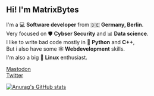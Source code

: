 **Hi! I'm MatrixBytes**
--------

I'm a 💻 **Software developer** from 🇩🇪 **Germany, Berlin**.\
Very focused on 🛡️ **Cybser Security** and 📊 **Data science**.\
I like to write bad code mostly in 🐍 **Python** and **C++**,\
But i also have some 🕸️ **Webdevelopment** skills.\
I'm also a big 🐧 **Linux** enthusiast.

<a rel="me" href="https://mastodon.social/@programming">Mastodon</a>\
<a rel="twitter" href="https://twitter.com/BytesMatrix">Twitter</a>

[![Anurag's GitHub stats](https://github-readme-stats.vercel.app/api?username=MatrixBytes)](https://github.com/anuraghazra/github-readme-stats)
